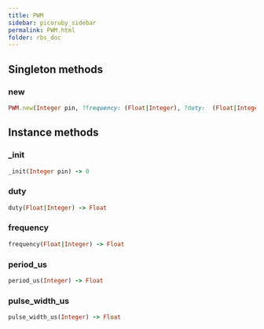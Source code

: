 ```yaml
---
title: PWM
sidebar: picoruby_sidebar
permalink: PWM.html
folder: rbs_doc
---
```

## Singleton methods
### new

```ruby
PWM.new(Integer pin, ?frequency: (Float|Integer), ?duty:  (Float|Integer)) -> void
```
## Instance methods
### _init

```ruby
_init(Integer pin) -> 0
```
### duty

```ruby
duty(Float|Integer) -> Float
```
### frequency

```ruby
frequency(Float|Integer) -> Float
```
### period_us

```ruby
period_us(Integer) -> Float
```
### pulse_width_us

```ruby
pulse_width_us(Integer) -> Float
```
